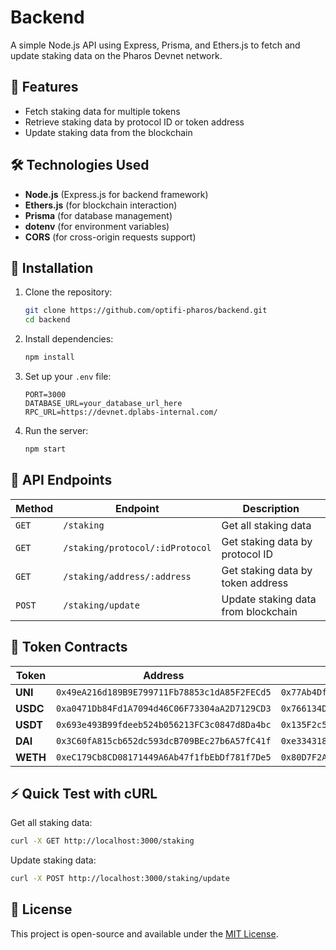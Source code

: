 # Backend

A simple Node.js API using Express, Prisma, and Ethers.js to fetch and update staking data on the Pharos Devnet network.

## 📌 Features
- Fetch staking data for multiple tokens
- Retrieve staking data by protocol ID or token address
- Update staking data from the blockchain

## 🛠️ Technologies Used
- **Node.js** (Express.js for backend framework)
- **Ethers.js** (for blockchain interaction)
- **Prisma** (for database management)
- **dotenv** (for environment variables)
- **CORS** (for cross-origin requests support)

## 🔧 Installation
1. Clone the repository:
   ```sh
   git clone https://github.com/optifi-pharos/backend.git
   cd backend
   ```
2. Install dependencies:
   ```sh
   npm install
   ```
3. Set up your `.env` file:
   ```env
   PORT=3000
   DATABASE_URL=your_database_url_here
   RPC_URL=https://devnet.dplabs-internal.com/
   ```
4. Run the server:
   ```sh
   npm start
   ```

## 📡 API Endpoints
| Method | Endpoint | Description |
|--------|----------|-------------|
| `GET` | `/staking` | Get all staking data |
| `GET` | `/staking/protocol/:idProtocol` | Get staking data by protocol ID |
| `GET` | `/staking/address/:address` | Get staking data by token address |
| `POST` | `/staking/update` | Update staking data from blockchain |

## 🔗 Token Contracts
| Token | Address | Staking Contract |
|--------|----------------------------------|----------------------------------|
| **UNI** | `0x49eA216d189B9E799711Fb78853c1dA85F2FECd5` | `0x77Ab4Df809ba5D432d209df0A427Dd06730438b6` |
| **USDC** | `0xa0471Db84Fd1A7094d46C06F73304aA2D7129CD3` | `0x766134D501efe40F9f3feb9df5dD3E333d4be9CC` |
| **USDT** | `0x693e493B99fdeeb524b056213FC3c0847d8Da4bc` | `0x135F2c540e8b95682D2C726c1cB0dB2f4929fe5B` |
| **DAI** | `0x3C60fA815cb652dc593dcB709BEc27b6A57fC41f` | `0xe334318C2c027f1714449eEa4757A692d2defD55` |
| **WETH** | `0xeC179Cb8CD08171449A6Ab47f1fbEbDf781f7De5` | `0x80D7F2AC11Bf1cfe7f534df9d2E1CEA50BC4ee50` |

## ⚡ Quick Test with cURL
Get all staking data:
```sh
curl -X GET http://localhost:3000/staking
```

Update staking data:
```sh
curl -X POST http://localhost:3000/staking/update
```

## 📜 License
This project is open-source and available under the [MIT License](LICENSE).
